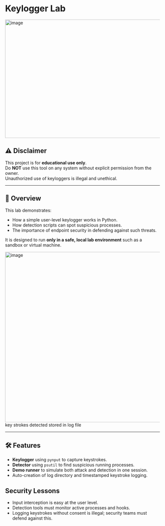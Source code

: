 # Keylogger Lab

<img width="1013" height="386" alt="image" src="https://github.com/user-attachments/assets/7784c02f-9778-43b8-b062-c43efce31e7e" />

## ⚠️ Disclaimer
This project is for **educational use only**.  
Do **NOT** use this tool on any system without explicit permission from the owner.  
Unauthorized use of keyloggers is illegal and unethical.

---

## 📌 Overview
This lab demonstrates:
- How a simple user-level keylogger works in Python.
- How detection scripts can spot suspicious processes.
- The importance of endpoint security in defending against such threats.

It is designed to run **only in a safe, local lab environment** such as a sandbox or virtual machine.


<img width="754" height="555" alt="image" src="https://github.com/user-attachments/assets/21371be9-0d94-4a4d-b978-2d962bc10393" />
key strokes detected stored in log file

---

## 🛠 Features
- **Keylogger** using `pynput` to capture keystrokes.
- **Detector** using `psutil` to find suspicious running processes.
- **Demo runner** to simulate both attack and detection in one session.
- Auto-creation of log directory and timestamped keystroke logging.

## Security Lessons
- Input interception is easy at the user level.
- Detection tools must monitor active processes and hooks.
- Logging keystrokes without consent is illegal; security teams must defend against this.



